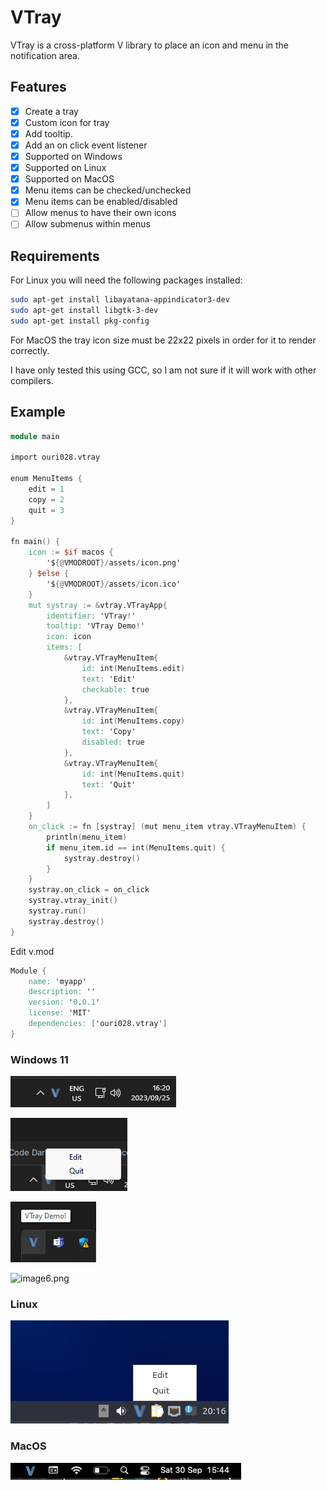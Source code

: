 # VTray

VTray is a cross-platform V library to place an icon and menu in the notification area.

## Features

- [x] Create a tray
- [x] Custom icon for tray
- [x] Add tooltip.
- [x] Add an on click event listener
- [x] Supported on Windows
- [x] Supported on Linux
- [x] Supported on MacOS
- [x] Menu items can be checked/unchecked
- [x] Menu items can be enabled/disabled
- [ ] Allow menus to have their own icons
- [ ] Allow submenus within menus

## Requirements

For Linux you will need the following packages installed:

```bash
sudo apt-get install libayatana-appindicator3-dev
sudo apt-get install libgtk-3-dev
sudo apt-get install pkg-config
```

For MacOS the tray icon size must be 22x22 pixels in order for it to render correctly.

I have only tested this using GCC, so I am not sure if it will work with other compilers.

## Example

```v
module main

import ouri028.vtray

enum MenuItems {
	edit = 1
	copy = 2
	quit = 3
}

fn main() {
	icon := $if macos {
		'${@VMODROOT}/assets/icon.png'
	} $else {
		'${@VMODROOT}/assets/icon.ico'
	}
	mut systray := &vtray.VTrayApp{
		identifier: 'VTray!'
		tooltip: 'VTray Demo!'
		icon: icon
		items: [
			&vtray.VTrayMenuItem{
				id: int(MenuItems.edit)
				text: 'Edit'
				checkable: true
			},
			&vtray.VTrayMenuItem{
				id: int(MenuItems.copy)
				text: 'Copy'
				disabled: true
			},
			&vtray.VTrayMenuItem{
				id: int(MenuItems.quit)
				text: 'Quit'
			},
		]
	}
	on_click := fn [systray] (mut menu_item vtray.VTrayMenuItem) {
		println(menu_item)
		if menu_item.id == int(MenuItems.quit) {
			systray.destroy()
		}
	}
	systray.on_click = on_click
	systray.vtray_init()
	systray.run()
	systray.destroy()
}
```

Edit v.mod

```v
Module {
	name: 'myapp'
	description: ''
	version: '0.0.1'
	license: 'MIT'
	dependencies: ['ouri028.vtray']
}
```

### Windows 11

![image1.png](assets%2Fimage1.png)

![image2.png](assets%2Fimage2.png)

![image3.png](assets%2Fimage3.png)

![image6.png](assets%2image6.png)

### Linux

![image4.png](assets%2Fimage4.png)

### MacOS

![image5.png](assets%2Fimage5.png)
